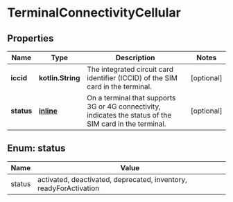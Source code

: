 
# TerminalConnectivityCellular

## Properties
Name | Type | Description | Notes
------------ | ------------- | ------------- | -------------
**iccid** | **kotlin.String** | The integrated circuit card identifier (ICCID) of the SIM card in the terminal. |  [optional]
**status** | [**inline**](#Status) | On a terminal that supports 3G or 4G connectivity, indicates the status of the SIM card in the terminal. |  [optional]


<a name="Status"></a>
## Enum: status
Name | Value
---- | -----
status | activated, deactivated, deprecated, inventory, readyForActivation



